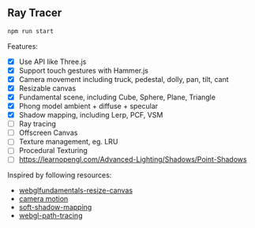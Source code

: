 ## Ray Tracer

```bash
npm run start
```

Features:
- [x] Use API like Three.js
- [x] Support touch gestures with Hammer.js
- [x] Camera movement including truck, pedestal, dolly, pan, tilt, cant
- [x] Resizable canvas
- [x] Fundamental scene, including Cube, Sphere, Plane, Triangle
- [x] Phong model ambient + diffuse + specular
- [x] Shadow mapping, including Lerp, PCF, VSM
- [ ] Ray tracing
- [ ] Offscreen Canvas
- [ ] Texture management, eg. LRU
- [ ] Procedural Texturing
- [ ] https://learnopengl.com/Advanced-Lighting/Shadows/Point-Shadows

Inspired by following resources:
- [webglfundamentals-resize-canvas](https://webglfundamentals.org/webgl/lessons/webgl-resizing-the-canvas.html)
- [camera motion](http://learnwebgl.brown37.net/07_cameras/camera_linear_motion.html)
- [soft-shadow-mapping](http://codeflow.org/entries/2013/feb/15/soft-shadow-mapping/#test-scene-without-shadow)
- [webgl-path-tracing](https://github.com/evanw/webgl-path-tracing)